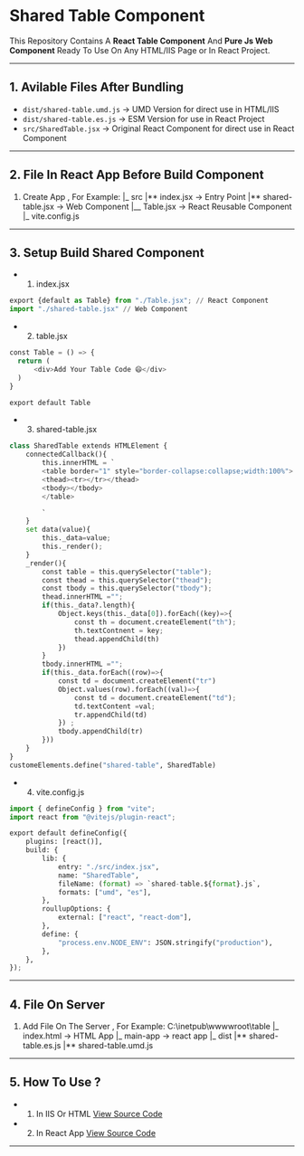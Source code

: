 # Shared Table Component

This Repository Contains A **React Table Component** And **Pure Js Web Component** Ready To Use On Any HTML/IIS Page or In React Project.

---

## 1. Avilable Files After Bundling

-   `dist/shared-table.umd.js` -> UMD Version for direct use in HTML/IIS
-   `dist/shared-table.es.js` -> ESM Version for use in React Project
-   `src/SharedTable.jsx` -> Original React Component for direct use in React Component

---

## 2. File In React App Before Build Component

1. Create App , For Example:
   |_ src
   |** index.jsx -> Entry Point
   |** shared-table.jsx -> Web Component
   |\_\_ Table.jsx -> React Reusable Component
   |_ vite.config.js

---

## 3. Setup Build Shared Component

-   1. index.jsx

```python
export {default as Table} from "./Table.jsx"; // React Component
import "./shared-table.jsx" // Web Component
```

-   2. table.jsx

```python
const Table = () => {
  return (
      <div>Add Your Table Code 😄</div>
  )
}

export default Table
```

-   3. shared-table.jsx

```python
class SharedTable extends HTMLElement {
    connectedCallback(){
        this.innerHTML = `
        <table border="1" style="border-collapse:collapse;width:100%">
        <thead><tr></tr></thead>
        <tbody></tbody>
        </table>

        `
    }
    set data(value){
        this._data=value;
        this._render();
    }
    _render(){
        const table = this.querySelector("table");
        const thead = this.querySelector("thead");
        const tbody = this.querySelector("tbody");
        thead.innerHTML ="";
        if(this._data?.length){
            Object.keys(this._data[0]).forEach((key)=>{
                const th = document.createElement("th");
                th.textContnent = key;
                thead.appendChild(th)
            })
        }
        tbody.innerHTML ="";
        if(this._data.forEach((row)=>{
            const td = document.createElement("tr")
            Object.values(row).forEach((val)=>{
                const td = document.createElement("td");
                td.textContent =val;
                tr.appendChild(td)
            }) ;
            tbody.appendChild(tr)
        }))
    }
}
customeElements.define("shared-table", SharedTable)
```

-   4. vite.config.js

```python
import { defineConfig } from "vite";
import react from "@vitejs/plugin-react";

export default defineConfig({
    plugins: [react()],
    build: {
        lib: {
            entry: "./src/index.jsx",
            name: "SharedTable",
            fileName: (format) => `shared-table.${format}.js`,
            formats: ["umd", "es"],
        },
        roullupOptions: {
            external: ["react", "react-dom"],
        },
        define: {
            "process.env.NODE_ENV": JSON.stringify("production"),
        },
    },
});

```

---

## 4. File On Server

1. Add File On The Server , For Example:
   C:\inetpub\wwwwroot\table
   |_ index.html -> HTML App
   |_ main-app -> react app
   |\_ dist
   |** shared-table.es.js
   |** shared-table.umd.js

---

## 5. How To Use ?

-   1. In IIS Or HTML [View Source Code](./index.html)
-   2. In React App [View Source Code](./react-app/src/App.jsx)

---
